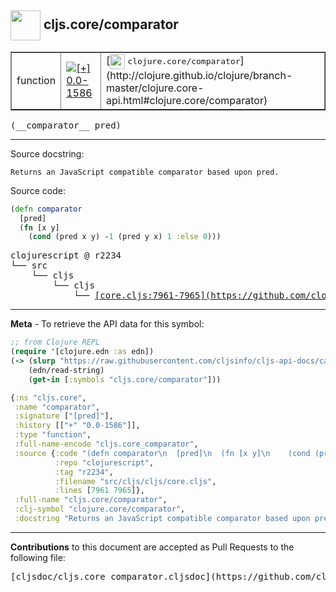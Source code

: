 ## <img width="48px" valign="middle" src="http://i.imgur.com/Hi20huC.png"> cljs.core/comparator

 <table border="1">
<tr>

<td>function</td>
<td><a href="https://github.com/cljsinfo/cljs-api-docs/tree/0.0-1586"><img valign="middle" alt="[+] 0.0-1586" src="https://img.shields.io/badge/+-0.0--1586-lightgrey.svg"></a> </td>
<td>
[<img height="24px" valign="middle" src="http://i.imgur.com/1GjPKvB.png"> <samp>clojure.core/comparator</samp>](http://clojure.github.io/clojure/branch-master/clojure.core-api.html#clojure.core/comparator)
</td>
</tr>
</table>

 <samp>
(__comparator__ pred)<br>
</samp>

---




Source docstring:

```
Returns an JavaScript compatible comparator based upon pred.
```

Source code:

```clj
(defn comparator
  [pred]
  (fn [x y]
    (cond (pred x y) -1 (pred y x) 1 :else 0)))
```

 <pre>
clojurescript @ r2234
└── src
    └── cljs
        └── cljs
            └── <ins>[core.cljs:7961-7965](https://github.com/clojure/clojurescript/blob/r2234/src/cljs/cljs/core.cljs#L7961-L7965)</ins>
</pre>


---

__Meta__ - To retrieve the API data for this symbol:

```clj
;; from Clojure REPL
(require '[clojure.edn :as edn])
(-> (slurp "https://raw.githubusercontent.com/cljsinfo/cljs-api-docs/catalog/cljs-api.edn")
    (edn/read-string)
    (get-in [:symbols "cljs.core/comparator"]))
```

```clj
{:ns "cljs.core",
 :name "comparator",
 :signature ["[pred]"],
 :history [["+" "0.0-1586"]],
 :type "function",
 :full-name-encode "cljs.core_comparator",
 :source {:code "(defn comparator\n  [pred]\n  (fn [x y]\n    (cond (pred x y) -1 (pred y x) 1 :else 0)))",
          :repo "clojurescript",
          :tag "r2234",
          :filename "src/cljs/cljs/core.cljs",
          :lines [7961 7965]},
 :full-name "cljs.core/comparator",
 :clj-symbol "clojure.core/comparator",
 :docstring "Returns an JavaScript compatible comparator based upon pred."}

```

---

__Contributions__ to this document are accepted as Pull Requests to the following file:

 <pre>
[cljsdoc/cljs.core_comparator.cljsdoc](https://github.com/cljsinfo/cljs-api-docs/blob/master/cljsdoc/cljs.core_comparator.cljsdoc)
</pre>

